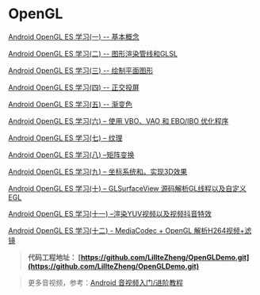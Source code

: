 

# OpenGL


[Android OpenGL ES 学习(一) -- 基本概念](https://blog.csdn.net/u011418943/article/details/127950019?spm=1001.2014.3001.5502)

[Android OpenGL ES 学习(二) -- 图形渲染管线和GLSL](https://blog.csdn.net/u011418943/article/details/128048284?spm=1001.2014.3001.5502)

[Android OpenGL ES 学习(三) -- 绘制平面图形](https://blog.csdn.net/u011418943/article/details/128049711)

 [Android OpenGL ES 学习(四) -- 正交投屏](https://blog.csdn.net/u011418943/article/details/128052420)

[Android OpenGL ES 学习(五) -- 渐变色](https://blog.csdn.net/u011418943/article/details/128120008?spm=1001.2014.3001.5502)

[Android OpenGL ES 学习(六) – 使用 VBO、VAO 和 EBO/IBO 优化程序](https://blog.csdn.net/u011418943/article/details/128150904?spm=1001.2014.3001.5502)

[Android OpenGL ES 学习(七) – 纹理 ](https://blog.csdn.net/u011418943/article/details/128163235?spm=1001.2014.3001.5502)

[Android OpenGL ES 学习(八) –矩阵变换](https://blog.csdn.net/u011418943/article/details/128320561?spm=1001.2014.3001.5502)

[Android OpenGL ES 学习(九) – 坐标系统和。实现3D效果](https://blog.csdn.net/u011418943/article/details/128328250)

[Android OpenGL ES 学习(十) – GLSurfaceView 源码解析GL线程以及自定义 EGL](https://blog.csdn.net/u011418943/article/details/128399619?spm=1001.2014.3001.5502)

[Android OpenGL ES 学习(十一) –渲染YUV视频以及视频抖音特效](https://blog.csdn.net/u011418943/article/details/128421098?spm=1001.2014.3001.5502)

[Android OpenGL ES 学习(十二) - MediaCodec + OpenGL 解析H264视频+滤镜](https://blog.csdn.net/u011418943/article/details/128496199?csdn_share_tail=%7B%22type%22%3A%22blog%22%2C%22rType%22%3A%22article%22%2C%22rId%22%3A%22128496199%22%2C%22source%22%3A%22u011418943%22%7D)

> **代码工程地址： [https://github.com/LillteZheng/OpenGLDemo.git](https://github.com/LillteZheng/OpenGLDemo.git)**

>  更多音视频，参考：[Android 音视频入门/进阶教程](https://blog.csdn.net/u011418943/article/details/128478498?csdn_share_tail=%7B%22type%22:%22blog%22,%22rType%22:%22article%22,%22rId%22:%22128478498%22,%22source%22:%22u011418943%22%7D)
